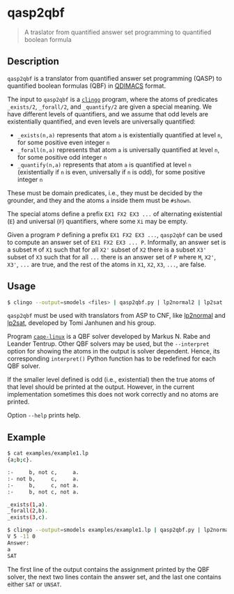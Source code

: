 # qasp2qbf
> A traslator from quantified answer set programming to quantified boolean formula

## Description
`qasp2qbf` is a translator from quantified answer set programming (QASP) 
to quantified boolean formulas (QBF) in [QDIMACS](http://www.qbflib.org/qdimacs.html) format.

The input to `qasp2qbf` is a [`clingo`](https://potassco.org/clingo/) program, 
where the atoms of predicates `_exists/2`, `_forall/2`, and `_quantify/2` are given a special meaning.
We have different levels of quantifiers, and we assume that odd levels are existentially quantified, 
and even levels are universally quantified:
* `_exists(n,a)` represents that atom `a` is existentially quantified at level `n`, for some positive even integer `n`
* `_forall(n,a)` represents that atom `a` is universally quantified at level `n`, for some positive odd integer `n`
* `_quantify(n,a)` represents that atom `a` is quantified at level `n` (existentially if `n` is even, universally if `n` is odd), for some positive integer `n`

These must be domain predicates, i.e., they must be decided by the grounder, 
and they and the atoms `a` inside them must be `#shown`. 

The special atoms define a prefix `EX1 FX2 EX3 ...` of 
alternating existential (`E`) and universal (`F`) quantifiers, 
where some `Xi` may be empty.

Given a program `P` defining a prefix `EX1 FX2 EX3 ...`, 
`qasp2qbf` can be used to compute 
an answer set of `EX1 FX2 EX3 ... P`.
Informally, an answer set is a subset `M` of `X1` such that 
for all `X2'` subset of `X2` there is a subset `X3'` subset of `X3` such that 
for all `...` there is an answer set of `P`
where `M`, `X2'`, `X3'`, `...` are true, 
and the rest of the atoms in `X1`, `X2`, `X3`, `...`, are false.

## Usage
```bash
$ clingo --output=smodels <files> | qasp2qbf.py | lp2normal2 | lp2sat | qasp2qbf.py --cnf2qdimacs | caqe-linux | qasp2qbf.py --interpret
```

`qasp2qbf` must be used with translators from ASP to CNF, like
[lp2normal](http://research.ics.aalto.fi/software/asp/lp2normal/) and
[lp2sat](http://research.ics.aalto.fi/software/asp/lp2sat/), 
developed by Tomi Janhunen and his group.

Program [`caqe-linux`](https://www.react.uni-saarland.de/publications/RT15.html)
is a QBF solver developed by Markus N. Rabe and Leander Tentrup.
Other QBF solvers may be used, but the `--interpret` option for showing the atoms in the output is solver dependent.
Hence, its corresponding `interpret()` Python function has to be redefined for each QBF solver.

If the smaller level defined is odd (i.e., existential)
then the true atoms of that level should be printed at the output.
However, in the current implementation sometimes this does not work correctly and no atoms are printed.


Option `--help` prints help.

## Example
```bash
$ cat examples/example1.lp
{a;b;c}.

:-     b, not c,     a.
:- not b,     c,     a.
:-     b,     c, not a.
:-     b, not c, not a.

_exists(1,a).
_forall(2,b).
_exists(3,c).

$ clingo --output=smodels examples/example1.lp | qasp2qbf.py | lp2normal2 | lp2sat | qasp2qbf.py --cnf2qdimacs | caqe-linux --partial-assignments | qasp2qbf.py --interpret
V 5 -11 0
Answer:
a
SAT
```

The first line of the output contains the assignment printed by the QBF solver, 
the next two lines contain the answer set, 
and the last one contains either `SAT` or `UNSAT`.

